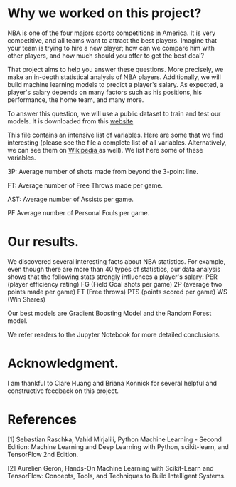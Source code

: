 # Why we worked on this project? 

NBA is one of the four majors sports competitions in America. It is very competitive, and all teams want to attract the best players. Imagine that your team is trying to hire a new player; how can we compare him with other players, and how much should you offer to get the best deal? 

That project aims to help you answer these questions. More precisely, we make an in-depth statistical analysis of NBA players. Additionally, we will build machine learning models to predict a player's salary. As expected, a player's salary depends on many factors such as his positions, his performance, the home team, and many more. 


To answer this question, we will use a public dataset to train and test our models. It is downloaded from this <a href="http://web.grinnell.edu/individuals/kuipers/stat2labs/NBA.html"> website </a>


This file contains an intensive list of variables. Here are some that we find interesting (please see the file a complete list of all variables. Alternatively, we can see them on <a href= "https://en.wikipedia.org/wiki/Basketball_statistics"> Wikipedia </a> as well). We list here some of these variables. 

3P:	Average number of shots made from beyond the 3-point line.

FT:	Average number of Free Throws made per game.

AST: Average number of Assists per game.

PF	Average number of Personal Fouls per game.

# Our results. 

We discovered several interesting facts about NBA statistics. For example, even though there are more than 40 types of statistics, our data analysis shows that the following stats strongly influences a player's salary:
PER (player efficiency rating)
FG (Field Goal shots per game)
2P (average two points made per game)
FT (Free throws)
PTS (points scored per game)
WS (Win Shares) 

Our best models are Gradient Boosting Model and the Random Forest model. 

We refer readers to the Jupyter Notebook for more detailed conclusions. 

# Acknowledgment. 

I am thankful to Clare Huang and Briana Konnick for several helpful and constructive feedback on this project. 

# References 

[1]  Sebastian Raschka, Vahid Mirjalili, Python Machine Learning - Second Edition: Machine Learning and Deep Learning with Python, scikit-learn, and TensorFlow 2nd Edition.

[2] Aurelien Geron, Hands-On Machine Learning with Scikit-Learn and TensorFlow: Concepts, Tools, and Techniques to Build Intelligent Systems. 

